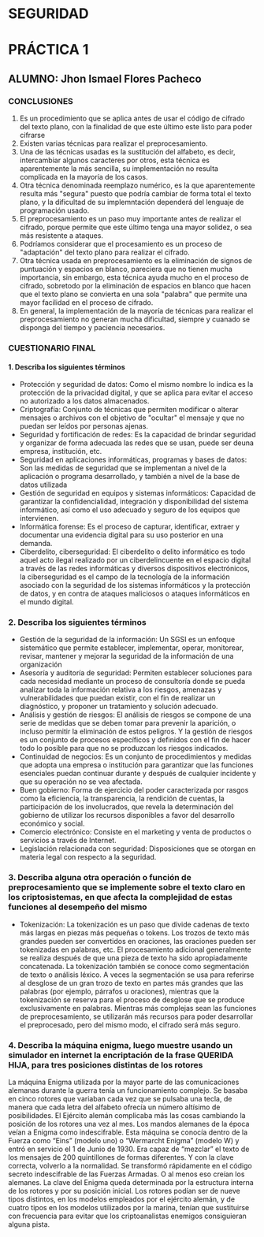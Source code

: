 # SEGURIDAD
# PRÁCTICA 1
## ALUMNO: Jhon Ismael Flores Pacheco
### CONCLUSIONES
1. Es un procedimiento que se aplica antes de usar el código de cifrado del texto plano, con la finalidad de que este último este listo para poder cifrarse
2. Existen varias técnicas para realizar el preprocesamiento.
3. Una de las técnicas usadas es la sustitución del alfabeto, es decir, intercambiar algunos caracteres por otros, esta técnica es aparentemente la más sencilla, su implementación no resulta complicada en la mayoría de los casos.
4. Otra técnica denominada reemplazo numérico, es la que aparentemente resulta más "segura" puesto que podría cambiar de forma total el texto plano, y la dificultad de su implemntación dependerá del lenguaje de programación usado.
5. El preprocesamiento es un paso muy importante antes de realizar el cifrado, porque permite que este último tenga una mayor solidez, o sea más resistente a ataques.
6. Podríamos considerar que el procesamiento es un proceso de "adaptación" del texto plano para realizar el cifrado.
7. Otra técnica usada en preprocesamiento es la eliminación de signos de puntuación y espacios en blanco, pareciera que no tienen mucha importancia, sin embargo, esta técnica ayuda mucho en el proceso de cifrado, sobretodo por la eliminación de espacios en blanco que hacen que el texto plano se convierta en una sola "palabra" que permite una mayor facilidad en el proceso de cifrado.
8. En general, la implementación de la mayoría de técnicas para realizar el preprocesamiento no generan mucha dificultad, siempre y cuanado se disponga del tiempo y paciencia necesarios. 

### CUESTIONARIO FINAL

#### 1. Describa los siguientes términos
* Protección y seguridad de datos: Como el mismo nombre lo indica es la protección de la privacidad digital, y que se aplica para evitar el acceso no autorizado a los datos almacenados.
* Criptografía: Conjunto de técnicas que permiten modificar o alterar mensajes o archivos con el objetivo de "ocultar" el mensaje y que no puedan ser leídos por personas ajenas.
* Seguridad y fortificación de redes: Es la capacidad de brindar seguridad y organizar de forma adecuada las redes que se usan, puede ser deuna empresa, institución, etc.
* Seguridad en aplicaciones informáticas, programas y bases de datos: Son las medidas de seguridad que se implementan a nivel de la aplicación o programa desarrollado, y también a nivel de la base de datos utilizada
* Gestión de seguridad en equipos y sistemas informáticos: Capacidad de garantizar la confidencialidad, integración y disponibilidad del sistema informático, así como el uso adecuado y seguro de los equipos que intervienen.
* Informática forense: Es el proceso de capturar, identificar, extraer y documentar una evidencia digital para su uso posterior en una demanda.
* Ciberdelito, ciberseguridad: El ciberdelito o delito informático es todo aquel acto ilegal realizado por un ciberdelincuente en el espacio digital a través de las redes informáticas y diversos dispositivos electrónicos, la ciberseguridad es el campo de la tecnología de la información asociado con la seguridad de los sistemas informáticos y la protección de datos, y en contra de ataques maliciosos o ataques informáticos en el mundo digital.
### 2. Describa los siguientes términos
* Gestión de la seguridad de la información: Un SGSI es un enfoque sistemático que permite establecer, implementar, operar, monitorear, revisar, mantener y mejorar la seguridad de la información de una organización
* Asesoría y auditoría de seguridad:  Permiten establecer soluciones para cada necesidad mediante un proceso de consultoría donde se pueda analizar toda la información relativa a los riesgos, amenazas y vulnerabilidades que puedan existir, con el fin de realizar un diagnóstico, y proponer un tratamiento y solución adecuado.
* Análisis y gestión de riesgos: El análisis de riesgos se compone de una serie de medidas que se deben tomar para prevenir la aparición, o incluso permitir la eliminación de estos peligros. Y la gestión de riesgos es un conjunto de procesos específicos y definidos con el fin de hacer todo lo posible para que no se produzcan los riesgos indicados.
* Continuidad de negocios: Es un conjunto de procedimientos y medidas que adopta una empresa o institución para garantizar que las funciones esenciales puedan continuar durante y después de cualquier incidente y que su operación no se vea afectada.
* Buen gobierno: Forma de ejercicio del poder caracterizada por rasgos como la eficiencia, la transparencia, la rendición de cuentas, la participación de los involucrados, que revela la determinación del gobierno de utilizar los recursos disponibles a favor del desarrollo económico y social.
* Comercio electrónico: Consiste en el marketing y venta de productos o servicios a través de Internet.
* Legislación relacionada con seguridad: Disposiciones que se otorgan en materia legal con respecto a la seguridad.
### 3. Describa alguna otra operación o función de preprocesamiento que se implemente sobre el texto claro en los criptosistemas, en que afecta la complejidad de estas funciones al desempeño del mismo
* Tokenización: La tokenización es un paso que divide cadenas de texto más largas en piezas más pequeñas o tokens. Los trozos de texto más grandes pueden ser convertidos en oraciones, las oraciones pueden ser tokenizadas en palabras, etc. El procesamiento adicional generalmente se realiza después de que una pieza de texto ha sido apropiadamente concatenada. La tokenización también se conoce como segmentación de texto o análisis léxico. A veces la segmentación se usa para referirse al desglose de un gran trozo de texto en partes más grandes que las palabras (por ejemplo, párrafos u oraciones), mientras que la tokenización se reserva para el proceso de desglose que se produce exclusivamente en palabras. Mientras más complejas sean las funciones de preprocesamiento, se utilizarán más recursos para poder desarrollar el preprocesado, pero del mismo modo, el cifrado será más seguro.
### 4. Describa la máquina enigma, luego muestre usando un simulador en internet la encriptación de la frase QUERIDA HIJA, para tres posiciones distintas de los rotores
La máquina Enigma utilizada por la mayor parte de las comunicaciones alemanas durante la guerra tenía un funcionamiento complejo. Se basaba en cinco rotores que variaban cada vez que se pulsaba una tecla, de manera que cada letra del alfabeto ofrecía un número altísimo de posibilidades. El Ejército alemán complicaba más las cosas cambiando la posición de los rotores una vez al mes. Los mandos alemanes de la época veían a Enigma como indescifrable. Esta máquina se conocía dentro de  la Fuerza como “Eins” (modelo uno) o “Wermarcht Enigma” (modelo W) y entró en servicio el 1 de Junio  de 1930. Era capaz de “mezclar” el texto de los mensajes de  200 quintillones de formas diferentes. Y  con la  clave correcta, volverlo a la normalidad. Se transformó rápidamente en el  código secreto indescifrable de las Fuerzas Armadas. O al  menos eso creían los alemanes. La clave del Enigma queda determinada por la  estructura interna de los rotores y por su posición inicial. Los  rotores podían ser de nueve tipos distintos, en los modelos empleados por el ejército alemán, y de cuatro tipos en  los modelos utilizados por la marina,  tenían que  sustituirse  con frecuencia  para evitar que los criptoanalistas enemigos consiguieran alguna pista.

